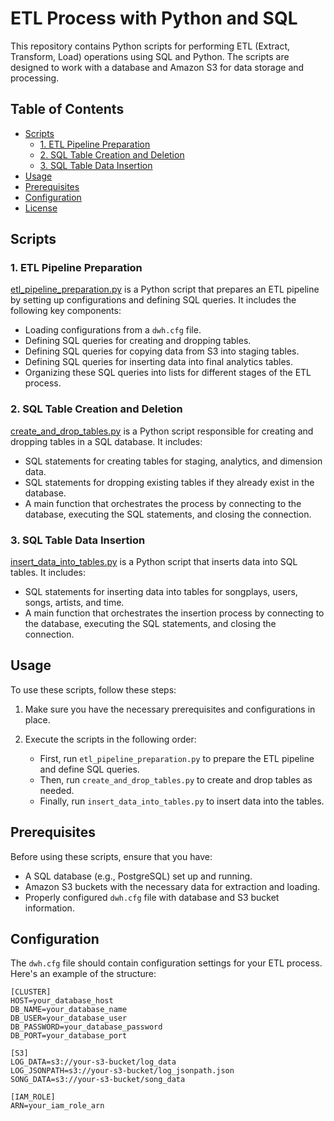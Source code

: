 # ETL Process with Python and SQL

This repository contains Python scripts for performing ETL (Extract, Transform, Load) operations using SQL and Python. The scripts are designed to work with a database and Amazon S3 for data storage and processing.

## Table of Contents

- [Scripts](#scripts)
  - [1. ETL Pipeline Preparation](#1-etl-pipeline-preparation)
  - [2. SQL Table Creation and Deletion](#2-sql-table-creation-and-deletion)
  - [3. SQL Table Data Insertion](#3-sql-table-data-insertion)
- [Usage](#usage)
- [Prerequisites](#prerequisites)
- [Configuration](#configuration)
- [License](#license)

## Scripts

### 1. ETL Pipeline Preparation

[etl_pipeline_preparation.py](etl_pipeline_preparation.py) is a Python script that prepares an ETL pipeline by setting up configurations and defining SQL queries. It includes the following key components:

- Loading configurations from a `dwh.cfg` file.
- Defining SQL queries for creating and dropping tables.
- Defining SQL queries for copying data from S3 into staging tables.
- Defining SQL queries for inserting data into final analytics tables.
- Organizing these SQL queries into lists for different stages of the ETL process.

### 2. SQL Table Creation and Deletion

[create_and_drop_tables.py](create_and_drop_tables.py) is a Python script responsible for creating and dropping tables in a SQL database. It includes:

- SQL statements for creating tables for staging, analytics, and dimension data.
- SQL statements for dropping existing tables if they already exist in the database.
- A main function that orchestrates the process by connecting to the database, executing the SQL statements, and closing the connection.

### 3. SQL Table Data Insertion

[insert_data_into_tables.py](insert_data_into_tables.py) is a Python script that inserts data into SQL tables. It includes:

- SQL statements for inserting data into tables for songplays, users, songs, artists, and time.
- A main function that orchestrates the insertion process by connecting to the database, executing the SQL statements, and closing the connection.

## Usage

To use these scripts, follow these steps:

1. Make sure you have the necessary prerequisites and configurations in place.

2. Execute the scripts in the following order:

   - First, run `etl_pipeline_preparation.py` to prepare the ETL pipeline and define SQL queries.
   - Then, run `create_and_drop_tables.py` to create and drop tables as needed.
   - Finally, run `insert_data_into_tables.py` to insert data into the tables.

## Prerequisites

Before using these scripts, ensure that you have:

- A SQL database (e.g., PostgreSQL) set up and running.
- Amazon S3 buckets with the necessary data for extraction and loading.
- Properly configured `dwh.cfg` file with database and S3 bucket information.

## Configuration

The `dwh.cfg` file should contain configuration settings for your ETL process. Here's an example of the structure:

```plaintext
[CLUSTER]
HOST=your_database_host
DB_NAME=your_database_name
DB_USER=your_database_user
DB_PASSWORD=your_database_password
DB_PORT=your_database_port

[S3]
LOG_DATA=s3://your-s3-bucket/log_data
LOG_JSONPATH=s3://your-s3-bucket/log_jsonpath.json
SONG_DATA=s3://your-s3-bucket/song_data

[IAM_ROLE]
ARN=your_iam_role_arn
